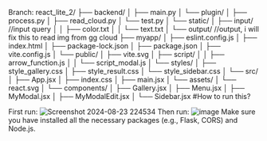 Branch:
  react_lite_2/
  ├── backend/
  │   ├── main.py
  │   └── plugin/
  │       ├── process.py
  │       ├── read_cloud.py
  │       └── test.py
  │   └── static/
  │       ├── input/  //input query
  │       │   ├── color.txt
  │       │   └── text.txt
  │       └── output/ //output, i will fix this to read img from gg cloud
  ├── myapp/
  │   ├── eslint.config.js
  │   ├── index.html
  │   ├── package-lock.json
  │   ├── package.json
  │   ├── vite.config.js
  │   └── public/
  │       ├── vite.svg
  │       ├── script/
  │       │   ├── arrow_function.js
  │       │   └── script_modal.js
  │       └── styles/
  │           ├── style_gallery.css
  │           ├── style_result.css
  │           └── style_sidebar.css
  │   └── src/
  │       ├── App.jsx 
  │       ├── index.css
  │       ├── main.jsx
  │       └── assets/
  │           └── react.svg
  │       └── components/
  │           ├── Gallery.jsx
  │           ├── Menu.jsx
  │           ├── MyModal.jsx
  │           ├── MyModalEdit.jsx
  │           └── Sidebar.jsx
#How to run this?

First run:
![Screenshot 2024-08-23 224534](https://github.com/user-attachments/assets/39ea9f3c-39a4-456e-a760-459216e32d9e)
Then run:
![image](https://github.com/user-attachments/assets/a23e4e48-39e2-430b-8fb0-8ba6cec9b42a)
Make sure you have installed all the necessary packages (e.g., Flask, CORS) and Node.js.
